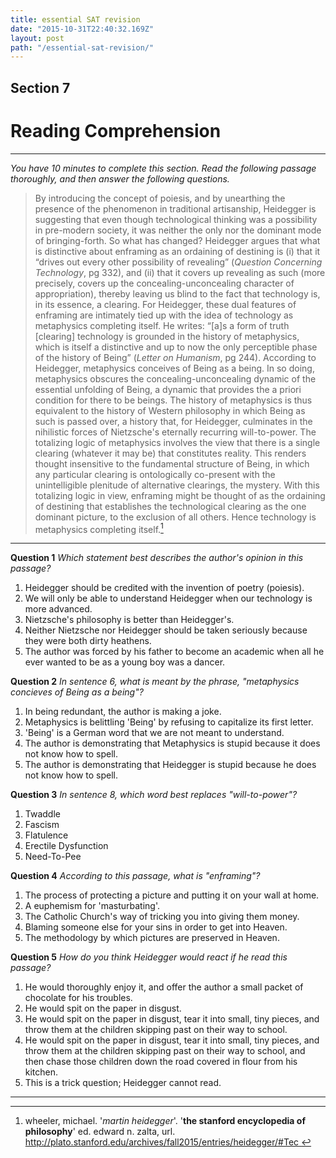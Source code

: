 ```yaml
---
title: essential SAT revision
date: "2015-10-31T22:40:32.169Z"
layout: post
path: "/essential-sat-revision/"
---
```


## Section 7

# Reading Comprehension

-----

*You have 10 minutes to complete this section.*
*Read the following passage thoroughly, and then answer the following questions.*


>By introducing the concept of poiesis, and by unearthing the presence of the phenomenon in traditional artisanship, Heidegger is suggesting that even though technological thinking was a possibility in pre-modern society, it was neither the only nor the dominant mode of bringing-forth. So what has changed? Heidegger argues that what is distinctive about enframing as an ordaining of destining is (i) that it “drives out every other possibility of revealing” (*Question Concerning Technology*, pg 332), and (ii) that it covers up revealing as such (more precisely, covers up the concealing-unconcealing character of appropriation), thereby leaving us blind to the fact that technology is, in its essence, a clearing. For Heidegger, these dual features of enframing are intimately tied up with the idea of technology as metaphysics completing itself. He writes: “[a]s a form of truth [clearing] technology is grounded in the history of metaphysics, which is itself a distinctive and up to now the only perceptible phase of the history of Being” (*Letter on Humanism*, pg 244). According to Heidegger, metaphysics conceives of Being as a being. In so doing, metaphysics obscures the concealing-unconcealing dynamic of the essential unfolding of Being, a dynamic that provides the a priori condition for there to be beings. The history of metaphysics is thus equivalent to the history of Western philosophy in which Being as such is passed over, a history that, for Heidegger, culminates in the nihilistic forces of Nietzsche's eternally recurring will-to-power. The totalizing logic of metaphysics involves the view that there is a single clearing (whatever it may be) that constitutes reality. This renders thought insensitive to the fundamental structure of Being, in which any particular clearing is ontologically co-present with the unintelligible plenitude of alternative clearings, the mystery. With this totalizing logic in view, enframing might be thought of as the ordaining of destining that establishes the technological clearing as the one dominant picture, to the exclusion of all others. Hence technology is metaphysics completing itself.[^1]



-------------



**Question 1**
*Which statement best describes the author's opinion in this passage?*

1. Heidegger should be credited with the invention of poetry (poiesis).
2. We will only be able to understand Heidegger when our technology is more advanced.
3. Nietzsche's philosophy is better than Heidegger's.
4. Neither Nietzsche nor Heidegger should be taken seriously because they were both dirty heathens.
5. The author was forced by his father to become an academic when all he ever wanted to be as a young boy was a dancer.

**Question 2**
*In sentence 6, what is meant by the phrase, "metaphysics concieves of Being as a being"?*

1. In being redundant, the author is making a joke.
2. Metaphysics is belittling 'Being' by refusing to capitalize its first letter.
3. 'Being' is a German word that we are not meant to understand.
4. The author is demonstrating that Metaphysics is stupid because it does not know how to spell.
5. The author is demonstrating that Heidegger is stupid because he does not know how to spell.

**Question 3**
*In sentence 8, which word best replaces "will-to-power"?*

1. Twaddle
2. Fascism
3. Flatulence
4. Erectile Dysfunction
4. Need-To-Pee

**Question 4**
*According to this passage, what is "enframing"?*

1. The process of protecting a picture and putting it on your wall at home.
2. A euphemism for 'masturbating'.
3. The Catholic Church's way of tricking you into giving them money.
4. Blaming someone else for your sins in order to get into Heaven.
5. The methodology by which pictures are preserved in Heaven.

**Question 5**
*How do you think Heidegger would react if he read this passage?*

1. He would thoroughly enjoy it, and offer the author a small packet of chocolate for his troubles.
2. He would spit on the paper in disgust.
3. He would spit on the paper in disgust, tear it into small, tiny pieces, and throw them at the children skipping past on their way to school.
4. He would spit on the paper in disgust, tear it into small, tiny pieces, and throw them at the children skipping past on their way to school, and then chase those children down the road covered in flour from his kitchen.
5. This is a trick question; Heidegger cannot read.



--------------

[^1]: wheeler, michael. '*martin heidegger*'. '**the stanford encyclopedia of philosophy**'      ed. edward n. zalta, url. [http://plato.stanford.edu/archives/fall2015/entries/heidegger/#Tec ](http://plato.stanford.edu/archives/fall2015/entries/heidegger/#Tec)